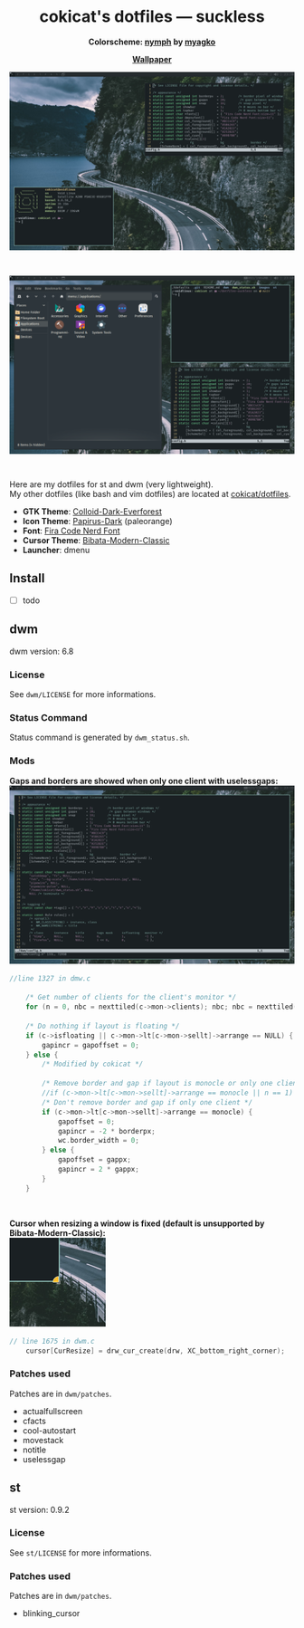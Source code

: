 <h1 align="center">cokicat's dotfiles — suckless</h1>
<p align="center"><b>Colorscheme: <a href="https://github.com/myagko/nymph.git">nymph</a> by <a href="https://github.com/myagko/">myagko</a></b><p>
<p align="center"><b><a href="https://w.wallhaven.cc/full/x1/wallhaven-x1vk3z.jpg">Wallpaper</a></b><p>
<img align="center" src="images/screenshot.png" alt="dwm" title="dwm" />
<p><br></p>
<img align="center" src="images/screenshot2.png" alt="GTK" title="GTK" />
<p><br></p>

Here are my dotfiles for st and dwm (very lightweight).  
My other dotfiles (like bash and vim dotfiles) are located at [cokicat/dotfiles](https://github.com/cokicat/dotfiles.git).

- **GTK Theme**: [Colloid-Dark-Everforest](https://github.com/vinceliuice/Colloid-gtk-theme)
- **Icon Theme**: [Papirus-Dark](https://github.com/PapirusDevelopmentTeam/papirus-icon-theme) (paleorange)
- **Font**: [Fira Code Nerd Font](https://github.com/ryanoasis/nerd-fonts/releases/download/v3.2.1/FiraMono.zip)
- **Cursor Theme**: [Bibata-Modern-Classic](https://github.com/ful1e5/Bibata_Cursor)
- **Launcher**: dmenu

## Install
- [ ] todo

## dwm
dwm version: 6.8
### License
See `dwm/LICENSE` for more informations.
### Status Command
Status command is generated by `dwm_status.sh`.
### Mods
**Gaps and borders are showed when only one client with uselessgaps:**
![Gaps Mod](images/mod_gaps.png "Gaps Mod")
```c
//line 1327 in dmw.c

	/* Get number of clients for the client's monitor */
	for (n = 0, nbc = nexttiled(c->mon->clients); nbc; nbc = nexttiled(nbc->next), n++);

	/* Do nothing if layout is floating */
	if (c->isfloating || c->mon->lt[c->mon->sellt]->arrange == NULL) {
		gapincr = gapoffset = 0;
	} else {
		/* Modified by cokicat */
		
		/* Remove border and gap if layout is monocle or only one client */
		//if (c->mon->lt[c->mon->sellt]->arrange == monocle || n == 1) {
		/* Don't remove border and gap if only one client */
		if (c->mon->lt[c->mon->sellt]->arrange == monocle) {
			gapoffset = 0;
			gapincr = -2 * borderpx;
			wc.border_width = 0;
		} else {
			gapoffset = gappx;
			gapincr = 2 * gappx;
		}
	}
```
<br>

**Cursor when resizing a window is fixed (default is unsupported by Bibata-Modern-Classic):**  
![Cursor Mod](images/mod_cursor.png "Cursor Mod")
```c
// line 1675 in dwm.c
	cursor[CurResize] = drw_cur_create(drw, XC_bottom_right_corner);
```
### Patches used
Patches are in `dwm/patches`.
- actualfullscreen
- cfacts
- cool-autostart
- movestack
- notitle
- uselessgap

## st
st version: 0.9.2
### License
See `st/LICENSE` for more informations.
### Patches used
Patches are in `dwm/patches`.
- blinking_cursor
